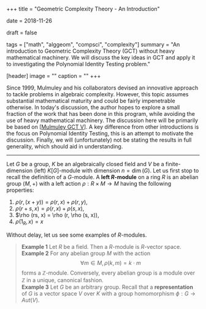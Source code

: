 +++
title = "Geometric Complexity Theory - An Introduction"

date = 2018-11-26

draft = false

tags = ["math", "alggeom", "compsci", "complexity"]
summary = "An introduction to Geometric Complexity Theory (GCT) without heavy mathematical machinery. We will discuss the key ideas in GCT and apply it to investigating the Polynomial Identity Testing problem."

[header]
image = ""
caption = ""
+++

Since 1999, Mulmuley and his collaborators devised an innovative approach to tackle problems in algebraic complexity. However, this topic assumes substantial mathematical maturity and could be fairly impenetrable otherwise. In today's discussion, the author hopes to explore a small fraction of the work that has been done in this program, while avoiding the use of heavy mathematical machinery. The discussion here will be primarily be based on \[[Mulmuley GCT V](https://arxiv.org/abs/1209.5993)\]. A key difference from other introductions is the focus on Polynomial Identity Testing, this is an attempt to motivate the discussion. Finally, we will (unfortunately) not be stating the results in full generality, which should aid in understanding.

---

Let $G$ be a group, $K$ be an algebraically closed field and $V$ be a finite-dimension (left) $K[G]$-module with dimension $n = \dim(G)$. Let us first stop to recall the definition of a $G$-module. A **left $R$-module** on a ring $R$ is an abelian group $(M, +)$ with a left action $\rho : R \times M \to M$ having the following properties:

1. $\rho (r, (x + y)) = \rho (r, x) + \rho (r, y)$,
2. $\rho (r+s, x) = \rho (r, x) + \rho (s, x)$,
3. $\rho (rs, x) = \rho (r, \rho (s, x)),
4. $\rho (1_R, x) = x$

Without delay, let us see some examples of $R$-modules. 

>**Example 1** Let $R$ be a field. Then a $R$-module is $R$-vector space.
\
>**Example 2** For any abelian group $M$ with the action $$\forall m \in M, \rho (k, m) = k\cdot m$$ forms a $\mathbb{Z}$-module. Conversely, every abelian group is a module over $\mathbb{Z}$ in a unique, canonical fashion.
\
>**Example 3** Let $G$ be an arbitrary group. Recall that a **representation** of $G$ is a vector space $V$ over $K$ with a group homomorphism $\phi : G \to Aut(V).$
